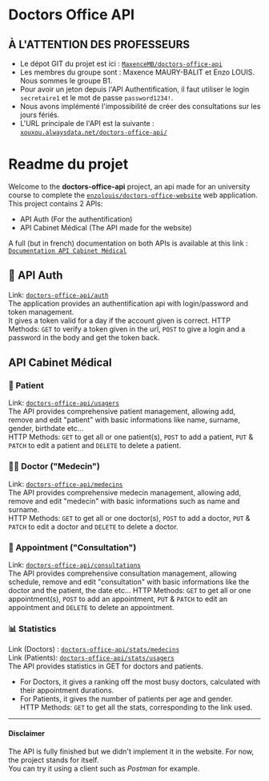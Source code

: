 # Doctors Office API

## À L'ATTENTION DES PROFESSEURS

- Le dépot GIT du projet est ici : [`MaxenceMB/doctors-office-api`](https://github.com/MaxenceMB/doctors-office-api)   
- Les membres du groupe sont : Maxence MAURY-BALIT et Enzo LOUIS. Nous sommes le groupe B1.   
- Pour avoir un jeton depuis l'API Authentification, il faut utiliser le login `secretaire1` et le mot de passe `password1234!`.   
- Nous avons implémenté l'impossibilité de créer des consultations sur les jours fériés.   
- L'URL principale de l'API est la suivante : [`xouxou.alwaysdata.net/doctors-office-api/`](http://xouxou.alwaysdata.net/doctors-office-api/)    


# Readme du projet

Welcome to the **doctors-office-api** project, an api made for an university course to complete the [`enzolouis/doctors-office-website`](https://github.com/enzolouis/doctors-office-website) web application.   
This project contains 2 APIs:    
- API Auth (For the authentification)   
- API Cabinet Médical (The API made for the website)   

A full (but in french) documentation on both APIs is available at this link : [`Documentation API Cabinet Médical`](https://documenter.getpostman.com/view/32827479/2sA35MxJZx)     


## 🔑 API Auth
Link: [`doctors-office-api/auth`](http://xouxou.alwaysdata.net/doctors-office-api/auth)   
The application provides an authentification api with login/password and token management.   
It gives a token valid for a day if the account given is correct.
HTTP Methods: `GET` to verify a token given in the url, `POST` to give a login and a password in the body and get the token back.    

## API Cabinet Médical
### 👨 Patient
Link: [`doctors-office-api/usagers`](http://xouxou.alwaysdata.net/doctors-office-api/usagers)   
The API provides comprehensive patient management, allowing add, remove and edit "patient" with basic informations like name, surname, gender, birthdate etc...       
HTTP Methods: `GET` to get all or one patient(s), `POST` to add a patient, `PUT` & `PATCH` to edit a patient and `DELETE` to delete a patient.   

### 👩‍⚕️ Doctor ("Medecin")
Link: [`doctors-office-api/medecins`](http://xouxou.alwaysdata.net/doctors-office-api/medecins)   
The API provides comprehensive medecin management, allowing add, remove and edit "medecin" with basic informations such as name and surname.     
HTTP Methods: `GET` to get all or one doctor(s), `POST` to add a doctor, `PUT` & `PATCH` to edit a doctor and `DELETE` to delete a doctor.   

### 📅 Appointment ("Consultation")
Link: [`doctors-office-api/consultations`](http://xouxou.alwaysdata.net/doctors-office-api/consultations)   
The API provides comprehensive consultation management, allowing schedule, remove and edit "consultation" with basic informations like the doctor and the patient, the date etc...
HTTP Methods: `GET` to get all or one appointment(s), `POST` to add an appointment, `PUT` & `PATCH` to edit an appointment and `DELETE` to delete an appointment.   

### 📊 Statistics
Link (Doctors) : [`doctors-office-api/stats/medecins`](http://xouxou.alwaysdata.net/doctors-office-api/stats/medecins)   
Link (Patients): [`doctors-office-api/stats/usagers`](http://xouxou.alwaysdata.net/doctors-office-api/stats/usagers)   
The API provides statistics in GET for doctors and patients.   
- For Doctors, it gives a ranking off the most busy doctors, calculated with their appointment durations.   
- For Patients, it gives the number of patients per age and gender.   
HTTP Methods: `GET` to get all the stats, corresponding to the link used.   

---

#### Disclaimer
The API is fully finished but we didn't implement it in the website. For now, the project stands for itself.   
You can try it using a client such as *Postman* for example.

